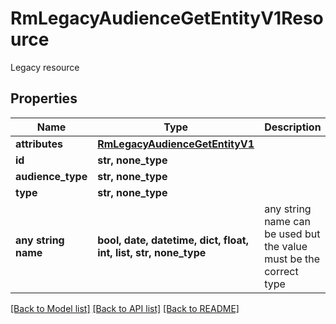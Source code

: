 # RmLegacyAudienceGetEntityV1Resource

Legacy resource

## Properties
Name | Type | Description | Notes
------------ | ------------- | ------------- | -------------
**attributes** | [**RmLegacyAudienceGetEntityV1**](RmLegacyAudienceGetEntityV1.md) |  | [optional] 
**id** | **str, none_type** |  | [optional] 
**audience_type** | **str, none_type** |  | [optional] 
**type** | **str, none_type** |  | [optional] 
**any string name** | **bool, date, datetime, dict, float, int, list, str, none_type** | any string name can be used but the value must be the correct type | [optional]

[[Back to Model list]](../README.md#documentation-for-models) [[Back to API list]](../README.md#documentation-for-api-endpoints) [[Back to README]](../README.md)


